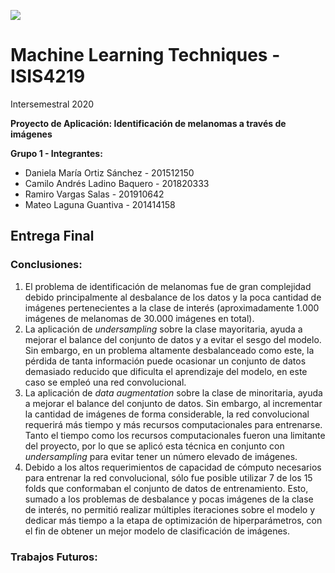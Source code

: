 <img src="https://cursos.virtual.uniandes.edu.co/isis4219/wp-content/uploads/sites/162/2014/11/cropped-misisheader.png" ><br>
# Machine Learning Techniques - ISIS4219

Intersemestral 2020

**Proyecto de Aplicación: Identificación de melanomas a través de imágenes**

**Grupo 1 - Integrantes:**

- Daniela María Ortiz Sánchez - 201512150
- Camilo Andrés Ladino Baquero - 201820333
- Ramiro Vargas Salas - 201910642
- Mateo Laguna Guantiva - 201414158

## Entrega Final

### Conclusiones:

1. El problema de identificación de melanomas fue de gran complejidad debido principalmente al desbalance de los datos y la poca cantidad de imágenes pertenecientes a la clase de interés (aproximadamente 1.000 imágenes de melanomas de 30.000 imágenes en total).
2. La aplicación de *undersampling* sobre la clase mayoritaria, ayuda a mejorar el balance del conjunto de datos y a evitar el sesgo del modelo. Sin embargo, en un problema altamente desbalanceado como este, la pérdida de tanta información puede ocasionar un conjunto de datos demasiado reducido que dificulta el aprendizaje del modelo, en este caso se empleó una red convolucional.
3. La aplicación de *data augmentation* sobre la clase de minoritaria, ayuda a mejorar el balance del conjunto de datos. Sin embargo, al incrementar la cantidad de imágenes de forma considerable, la red convolucional requerirá más tiempo y más recursos computacionales para entrenarse. Tanto el tiempo como los recursos computacionales fueron una limitante del proyecto, por lo que se aplicó esta técnica en conjunto con *undersampling* para evitar tener un número elevado de imágenes.
4. Debido a los altos requerimientos de capacidad de cómputo necesarios para entrenar la red convolucional, sólo fue posible utilizar 7 de los 15 folds que conformaban el conjunto de datos de entrenamiento. Esto, sumado a los problemas de desbalance y pocas imágenes de la clase de interés, no permitió realizar múltiples iteraciones sobre el modelo y dedicar más tiempo a la etapa de optimización de hiperparámetros, con el fin de obtener un mejor modelo de clasificación de imágenes.


### Trabajos Futuros: 
